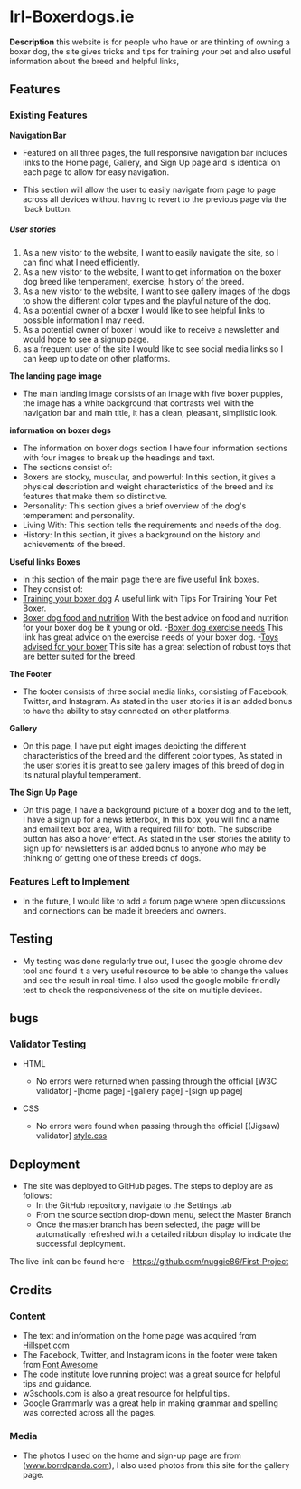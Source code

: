 # Irl-Boxerdogs.ie

__Description__
this website is for people who have or are thinking of owning a boxer dog,
the site gives tricks and tips for training your pet and also useful information about the breed
and helpful links,

## Features 

### Existing Features

__Navigation Bar__
- Featured on all three pages, the full responsive navigation bar includes links to the Home page, Gallery, and Sign Up page and is identical on each page to allow for easy navigation.

- This section will allow the user to easily navigate from page to page across all devices without having to revert to the previous page via the ‘back button. 

##### User stories
1. As a new visitor to the website, I want to easily navigate the site, so I can find what I need efficiently.
2. As a new visitor to the website, I want to get information on the boxer dog breed like temperament, exercise, history of the breed.
3. As a new visitor to the website, I want to see gallery images of the dogs to show the different color types and the playful nature of the dog. 
4. As a potential owner of a boxer I would like to see helpful links to possible information I may need.
5. As a potential owner of boxer I would like to receive a newsletter and would hope to see a signup page.
6. as a frequent user of the site I would like to see social media links so I can keep up to date on other platforms.
 

__The landing page image__
- The main landing image consists of an image with five boxer puppies, the image has a white background that contrasts well with the navigation bar and main title, it has a clean, pleasant, simplistic look.

__information on boxer dogs__
- The information on boxer dogs section I have four information sections with four images to break up the headings and text.
- The sections consist of:
- Boxers are stocky, muscular, and powerful: In this section, it gives a physical description and weight characteristics of the breed and its features that make them so distinctive. 
- Personality: This section gives a brief overview of the dog's temperament and personality.
- Living With: This section tells the requirements and needs of the dog.
- History: In this section, it gives a background on the history and achievements of the breed.

__Useful links Boxes__
- In this section of the main page there are five useful link boxes.
 - They consist of:
  - [Training your boxer dog](https://www.petassure.com/new-newsletters/tips-for-training-your-pet-boxer/) A useful link with Tips For Training Your Pet Boxer.
  - [Boxer dog food and nutrition](https://www.dogfoodadvisor.com/best-dog-foods/boxers/) With the best advice on food and nutrition for your boxer dog be it young or old.
  -[Boxer dog exercise needs](https://barkercise.com/boxer-dog-exercise-guide/) This link has great advice on the exercise needs of your boxer dog.
  -[Toys advised for your boxer](https://boxerdogdiaries.com/best-toys-for-boxer-dogs/) This site has a great selection of robust toys that are better suited for the breed.

__The Footer__ 
- The footer consists of three social media links, consisting of Facebook, Twitter, and Instagram.
As stated in the user stories it is an added bonus to have the ability to stay connected on other platforms.
 
__Gallery__
- On this page, I have put eight images depicting the different characteristics of the breed and the different color types, As stated in the user stories it is great to see gallery images of this breed of dog in its natural playful temperament. 

__The Sign Up Page__
- On this page, I have a background picture of a boxer dog and to the left, I have a sign up for a news letterbox, In this box, you will find a name and email text box area, With a required fill for both. The subscribe button has also a hover effect. As stated in the user stories the ability to sign up for newsletters is an added bonus to anyone who may be thinking of getting one of these breeds of dogs.

### Features Left to Implement
- In the future, I would like to add a forum page where open discussions and connections can be made it breeders and owners.

## Testing
- My testing was done regularly true out, I used the google chrome dev tool and found it a very useful resource to be able to change the values and see the result in real-time. I also used the google mobile-friendly test to check the responsiveness of the site on multiple devices.  

## bugs 

### Validator Testing 
- HTML
  - No errors were returned when passing through the official [W3C validator]
  -[home page]
  -[gallery page]
  -[sign up page]

- CSS
  - No errors were found when passing through the official [(Jigsaw) validator]
  [style.css](http://jigsaw.w3.org/CSS-validator/validator$link)


## Deployment
- The site was deployed to GitHub pages. The steps to deploy are as follows: 
  - In the GitHub repository, navigate to the Settings tab 
  - From the source section drop-down menu, select the Master Branch
  - Once the master branch has been selected, the page will be automatically refreshed with a detailed ribbon display to indicate the successful deployment.   

The live link can be found here - https://github.com/nuggie86/First-Project

## Credits 

### Content
- The text and information on the home page was acquired from [Hillspet.com](https://www.hillspet.com/dog-care/dog-breeds/boxer)
- The Facebook, Twitter, and Instagram icons in the footer were taken from [Font Awesome](https://fontawesome.com/)
- The code institute love running project was a great source for helpful tips and guidance.
- w3schools.com is also a great resource for helpful tips.
- Google Grammarly was a great help in making grammar and spelling was corrected across all the pages.


### Media
- The photos I used on the home and sign-up page are from (www.borrdpanda.com), I also used photos from this site for the gallery page.

